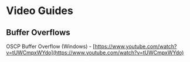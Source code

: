 # Video Guides

## Buffer Overflows

OSCP Buffer Overflow \(Windows\) - [https://www.youtube.com/watch?v=tUWCmpxWYdo](https://www.youtube.com/watch?v=tUWCmpxWYdo)



